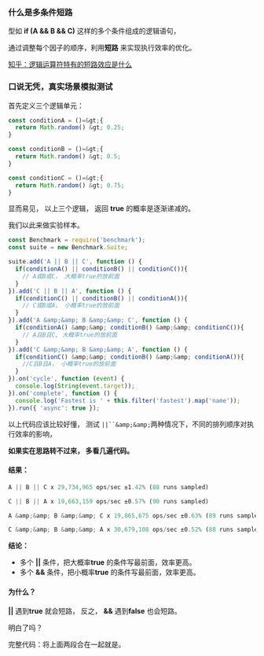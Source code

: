 ### 什么是多条件短路
型如 **if (A &amp;&amp; B &amp;&amp; C)** 这样的多个条件组成的逻辑语句，

通过调整每个因子的顺序，利用**短路** 来实现执行效率的优化。

> 
[知乎：逻辑运算符特有的短路效应是什么](https://www.zhihu.com/question/39209736/answer/80208676)

### 口说无凭，真实场景模拟测试
首先定义三个逻辑单元：

```javascript
const conditionA = ()=&gt;{
  return Math.random() &gt; 0.25;
}

const conditionB = ()=&gt;{
  return Math.random() &gt; 0.5;
}

const conditionC = ()=&gt;{
  return Math.random() &gt; 0.75;
}
```

显而易见， 以上三个逻辑， 返回 **true** 的概率是逐渐递减的。

我们以此来做实验样本。

```javascript
const Benchmark = require('benchmark');
const suite = new Benchmark.Suite;

suite.add('A || B || C', function () {
  if(conditionA() || conditionB() || conditionC()){
    // A或B或C， 大概率true的放前面
  }
}).add('C || B || A', function () {
  if(conditionC() || conditionB() || conditionA()){
    // C或B或A， 小概率true的放前面
  }
}).add('A &amp;&amp; B &amp;&amp; C', function () {
  if(conditionA() &amp;&amp; conditionB() &amp;&amp; conditionC()){
    // A且B且C, 大概率true的放前面
  }
}).add('C &amp;&amp; B &amp;&amp; A', function () {
  if(conditionC() &amp;&amp; conditionB() &amp;&amp; conditionA()){
    //C且B且A， 小概率true的放前面
  }
}).on('cycle', function (event) {
  console.log(String(event.target));
}).on('complete', function () {
  console.log('Fastest is ' + this.filter('fastest').map('name'));
}).run({ 'async': true });
```

以上代码应该比较好懂， 测试 `||``&amp;&amp;`两种情况下，不同的排列顺序对执行效率的影响，

**如果实在思路转不过来， 多看几遍代码。** 
#### 结果：
```javascript
A || B || C x 29,734,965 ops/sec ±1.42% (88 runs sampled)

C || B || A x 19,663,159 ops/sec ±0.57% (90 runs sampled)

A &amp;&amp; B &amp;&amp; C x 19,865,675 ops/sec ±0.63% (89 runs sampled)

C &amp;&amp; B &amp;&amp; A x 30,679,108 ops/sec ±0.52% (88 runs sampled)
```

**结论：** 

- 多个 **||** 条件，把大概率**true** 的条件写最前面，效率更高。
- 多个 **&amp;&amp;** 条件，把小概率**true** 的条件写最前面，效率更高。

#### 为什么？
**||** 遇到**true** 就会短路， 反之， **&amp;&amp;** 遇到**false** 也会短路。

明白了吗？

> 
完整代码：将上面两段合在一起就是。

